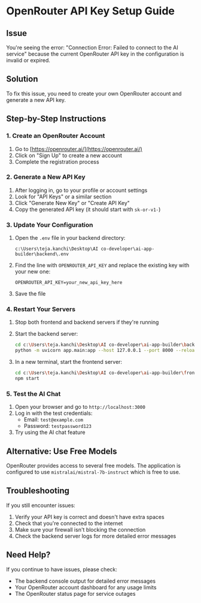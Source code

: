 # OpenRouter API Key Setup Guide

## Issue
You're seeing the error: "Connection Error: Failed to connect to the AI service" because the current OpenRouter API key in the configuration is invalid or expired.

## Solution
To fix this issue, you need to create your own OpenRouter account and generate a new API key.

## Step-by-Step Instructions

### 1. Create an OpenRouter Account
1. Go to [https://openrouter.ai/](https://openrouter.ai/)
2. Click on "Sign Up" to create a new account
3. Complete the registration process

### 2. Generate a New API Key
1. After logging in, go to your profile or account settings
2. Look for "API Keys" or a similar section
3. Click "Generate New Key" or "Create API Key"
4. Copy the generated API key (it should start with `sk-or-v1-`)

### 3. Update Your Configuration
1. Open the `.env` file in your backend directory:
   ```
   c:\Users\teja.kanchi\Desktop\AI co-developer\ai-app-builder\backend\.env
   ```

2. Find the line with `OPENROUTER_API_KEY` and replace the existing key with your new one:
   ```env
   OPENROUTER_API_KEY=your_new_api_key_here
   ```

3. Save the file

### 4. Restart Your Servers
1. Stop both frontend and backend servers if they're running
2. Start the backend server:
   ```bash
   cd c:\Users\teja.kanchi\Desktop\AI co-developer\ai-app-builder\backend
   python -m uvicorn app.main:app --host 127.0.0.1 --port 8000 --reload
   ```

3. In a new terminal, start the frontend server:
   ```bash
   cd c:\Users\teja.kanchi\Desktop\AI co-developer\ai-app-builder\frontend
   npm start
   ```

### 5. Test the AI Chat
1. Open your browser and go to `http://localhost:3000`
2. Log in with the test credentials:
   - Email: `test@example.com`
   - Password: `testpassword123`
3. Try using the AI chat feature

## Alternative: Use Free Models
OpenRouter provides access to several free models. The application is configured to use `mistralai/mistral-7b-instruct` which is free to use.

## Troubleshooting
If you still encounter issues:

1. Verify your API key is correct and doesn't have extra spaces
2. Check that you're connected to the internet
3. Make sure your firewall isn't blocking the connection
4. Check the backend server logs for more detailed error messages

## Need Help?
If you continue to have issues, please check:
- The backend console output for detailed error messages
- Your OpenRouter account dashboard for any usage limits
- The OpenRouter status page for service outages